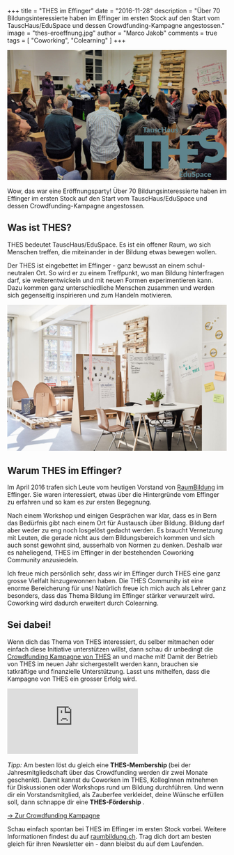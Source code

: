 +++
title = "THES im Effinger"
date = "2016-11-28"
description = "Über 70 Bildungsinteressierte haben im Effinger im ersten Stock auf den Start vom TauscHaus/EduSpace und dessen Crowdfunding-Kampagne angestossen."
image = "thes-eroeffnung.jpg"
author = "Marco Jakob"
comments = true
tags = [ "Coworking", "Colearning" ]
+++

![TauscHaus/EduSpace Logo](thes-eroeffnung.jpg)

<div class="lead">
  Wow, das war eine Eröffnungsparty! Über 70 Bildungsinteressierte haben im Effinger im ersten Stock auf den Start vom TauscHaus/EduSpace und dessen Crowdfunding-Kampagne angestossen.
</div>


## Was ist THES?

THES bedeutet TauscHaus/EduSpace. Es ist ein offener Raum, wo sich Menschen treffen, die miteinander in der Bildung etwas bewegen wollen.

Der THES ist eingebettet im Effinger - ganz bewusst an einem schul-neutralen Ort. So wird er zu einem Treffpunkt, wo man Bildung hinterfragen darf, sie weiterentwickeln und mit neuen Formen experimentieren kann. Dazu kommen ganz unterschiedliche Menschen zusammen und werden sich gegenseitig inspirieren und zum Handeln motivieren.

![THES im Effinger](thes-im-effinger.jpg)


## Warum THES im Effinger?

Im April 2016 trafen sich Leute vom heutigen Vorstand von [RaumBildung](http://www.raumbildung.ch/) im Effinger. Sie waren interessiert, etwas über die Hintergründe vom Effinger zu erfahren und so kam es zur ersten Begegnung.

Nach einem Workshop und einigen Gesprächen war klar, dass es in Bern das Bedürfnis gibt nach einem Ort für Austausch über Bildung. Bildung darf aber weder zu eng noch losgelöst gedacht werden. Es braucht Vernetzung mit Leuten, die gerade nicht aus dem Bildungsbereich kommen und sich auch sonst gewohnt sind, ausserhalb von Normen zu denken. Deshalb war es naheliegend, THES im Effinger in der bestehenden Coworking Community anzusiedeln.

Ich freue mich persönlich sehr, dass wir im Effinger durch THES eine ganz grosse Vielfalt hinzugewonnen haben. Die THES Community ist eine enorme Bereicherung für uns! Natürlich freue ich mich auch als Lehrer ganz besonders, dass das Thema Bildung im Effinger stärker verwurzelt wird. Coworking wird dadurch erweitert durch Colearning.


## Sei dabei!

Wenn dich das Thema von THES interessiert, du selber mitmachen oder einfach diese Initiative unterstützen willst, dann schau dir unbedingt die [Crowdfunding Kampagne von THES](https://wemakeit.com/projects/thes-cokreationsraeume) an und mache mit! Damit der Betrieb von THES im neuen Jahr sichergestellt werden kann, brauchen sie tatkräftige und finanzielle Unterstützung. Lasst uns mithelfen, dass die Kampagne von THES ein grosser Erfolg wird.

<p>
<div class="embed-responsive embed-responsive-16by9">
  <iframe class="embed-responsive-item" src="https://player.vimeo.com/video/190779508" frameborder="0" allowfullscreen></iframe>
</div>
</p>

*Tipp:* Am besten löst du gleich eine <strong class="text-nowrap"><i class="fa fa-user"></i> THES-Membership <i class="fa fa-user"></i></strong> (bei der Jahresmitgliedschaft über das Crowdfunding werden dir zwei Monate geschenkt). Damit kannst du Coworken im THES, KollegInnen mitnehmen für Diskussionen oder Workshops rund um Bildung durchführen. Und wenn dir ein Vorstandsmitglied, als Zauberfee verkleidet, deine Wünsche erfüllen soll, dann schnappe dir eine <strong class="text-nowrap"><i class="fa fa-magic"></i> THES-Fördership <i class="fa fa-magic"></i></strong>.

<a href="https://wemakeit.com/projects/thes-cokreationsraeume" class="btn btn-mod btn-medium btn-round mb-10">&rarr; Zur Crowdfunding Kampagne</a>

Schau einfach spontan bei THES im Effinger im ersten Stock vorbei. Weitere Informationen findest du auf [raumbildung.ch](http://www.raumbildung.ch). Trag dich dort am besten gleich für ihren Newsletter ein - dann bleibst du auf dem Laufenden.
